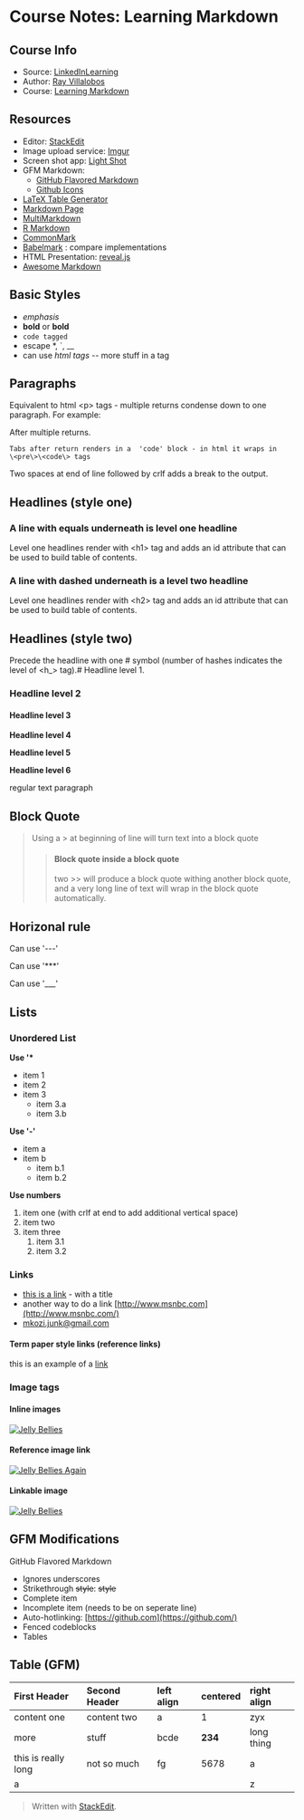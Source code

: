 # Course Notes: Learning Markdown

## Course Info

* Source: [LinkedInLearning](https://www.linkedin.com/learning/me)
* Author: [Ray Villalobos](http://raybo.org/)
* Course: [Learning Markdown](https://www.linkedin.com/learning/learning-markdown)

## Resources

* Editor: [StackEdit](https://stackedit.io/)
* Image upload service: [Imgur](https://imgur.com/)
* Screen shot app: [Light Shot](https://app.prntscr.com/en/index.html)
* GFM Markdown:
  * [GitHub Flavored Markdown](https://help.github.com/articles/github-flavored-markdown)
  * [Github Icons](https://gist.github.com/rxaviers/7360908)
* [LaTeX Table Generator](https://www.tablesgenerator.com/markdown_tables)
* [Markdown Page](https://daringfireball.net/projects/markdown)
* [MultiMarkdown](http://fletcherpenney.net/multimarkdown)
* [R Markdown](http://rmarkdown.rstudio.com/)
* [CommonMark](http://commonmark.org/)
* [Babelmark](http://johnmacfarlane.net/babelmark2) : compare implementations
* HTML Presentation: [reveal.js](http://lab.hakim.se/reveal-js)
* [Awesome Markdown](https://github.com/mundimark/awesome-markdown)

## Basic Styles

* _emphasis_
* **bold** or **bold**
* `code tagged`
* escape \*, \`, \_\_
* can use _html tags_ -- more stuff in a tag

## Paragraphs

Equivalent to html &lt;p&gt; tags - multiple returns condense down to one paragraph. For example:

After multiple returns.

```text
Tabs after return renders in a  'code' block - in html it wraps in 
\<pre\>\<code\> tags
```

Two spaces at end of line followed by crlf adds a break to the output.

## Headlines \(style one\)

### A line with equals underneath is level one headline

Level one headlines render with &lt;h1&gt; tag and adds an id attribute that can be used to build table of contents.

### A line with dashed underneath is a level two headline

Level one headlines render with &lt;h2&gt; tag and adds an id attribute that can be used to build table of contents.

## Headlines \(style two\)

Precede the headline with one \# symbol \(number of hashes indicates the level of &lt;h\_&gt; tag\).\# Headline level 1.

### Headline level 2

#### Headline level 3

**Headline level 4**

**Headline level 5**

**Headline level 6**

regular text paragraph

## Block Quote

> Using a &gt; at beginning of line will turn text into a block quote
>
> > #### Block quote inside a block quote
> >
> > two &gt;&gt; will produce a block quote withing another block quote, and a very long line of text will wrap in the block quote automatically.

## Horizonal rule

Can use '---'

Can use '\*\*\*'

Can use '\_\_\_'

## Lists

### Unordered List

**Use '\***

* item 1
* item 2
* item 3
  * item 3.a
  * item 3.b

**Use '-'**

* item a
* item b
  * item b.1
  * item b.2

**Use numbers**

1. item one \(with crlf at end to add additional vertical space\)
2. item two
3. item three
   1. item 3.1
   2. item 3.2

### Links

* [this is a link](http://www.cnn.com/) - with a title
* another way to do a link [http://www.msnbc.com](http://www.msnbc.com/)
* [mkozi.junk@gmail.com](mailto:mkozi.junk@gmail.com)

#### Term paper style links \(reference links\)

this is an example of a [link](http://www.cnn.com/)

### Image tags

#### Inline images

[![Jelly Bellies](https://camo.githubusercontent.com/7eb3bf8b2021e794ebf17746d0863fea5de381a1/687474703a2f2f7777772e7061727479657863757365732e636f6d2f696d616765732f75706c6f6164732f686f6c69646179696d616765732f62696773746f636b2d536d616c6c2d4a656c6c792d4265616e732d35353935383031322e6a7067)](https://camo.githubusercontent.com/7eb3bf8b2021e794ebf17746d0863fea5de381a1/687474703a2f2f7777772e7061727479657863757365732e636f6d2f696d616765732f75706c6f6164732f686f6c69646179696d616765732f62696773746f636b2d536d616c6c2d4a656c6c792d4265616e732d35353935383031322e6a7067)

#### Reference image link

[![Jelly Bellies Again](https://camo.githubusercontent.com/7eb3bf8b2021e794ebf17746d0863fea5de381a1/687474703a2f2f7777772e7061727479657863757365732e636f6d2f696d616765732f75706c6f6164732f686f6c69646179696d616765732f62696773746f636b2d536d616c6c2d4a656c6c792d4265616e732d35353935383031322e6a7067)](https://camo.githubusercontent.com/7eb3bf8b2021e794ebf17746d0863fea5de381a1/687474703a2f2f7777772e7061727479657863757365732e636f6d2f696d616765732f75706c6f6164732f686f6c69646179696d616765732f62696773746f636b2d536d616c6c2d4a656c6c792d4265616e732d35353935383031322e6a7067)

#### Linkable image

[![Jelly Bellies](https://camo.githubusercontent.com/7eb3bf8b2021e794ebf17746d0863fea5de381a1/687474703a2f2f7777772e7061727479657863757365732e636f6d2f696d616765732f75706c6f6164732f686f6c69646179696d616765732f62696773746f636b2d536d616c6c2d4a656c6c792d4265616e732d35353935383031322e6a7067)](http://www.cnn.com/)

## GFM Modifications

GitHub Flavored Markdown

* Ignores underscores
* Strikethrough ~~style~~: ~~style~~
*  Complete item
*  Incomplete item \(needs to be on seperate line\)
* Auto-hotlinking: [https://github.com](https://github.com/)
* Fenced codeblocks
* Tables

## Table \(GFM\)

| First Header | Second Header | left align | centered | right align |
| :--- | :--- | :--- | :--- | :--- |
| content one | content two | a | 1 | zyx |
| more | stuff | bcde | **234** | long thing |
| this is really long | not so much | fg | 5678 | a |
| a |  |  |  | z |

> Written with [StackEdit](https://stackedit.io/).

